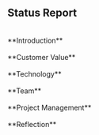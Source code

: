 ## **Status Report** <br />
<br />
**Introduction** <br />
<br />
**Customer Value** <br />
<br />
**Technology** <br />
<br />
**Team** <br />
<br />
**Project Management** <br />
<br />
**Reflection** <br />
<br />
